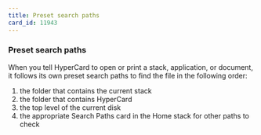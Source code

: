 ```yaml
---
title: Preset search paths
card_id: 11943
---
```


### Preset search paths

When you tell HyperCard to open or print a stack, application, or document, it follows its own preset search paths to find the file in the following order:

1.  the folder that contains the 
     current stack
2.  the folder that contains HyperCard
3.  the top level of the current disk
4.  the appropriate Search Paths card in 
     the Home stack for other paths to check